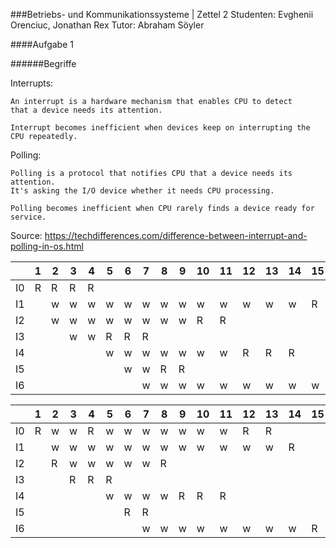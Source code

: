 ###Betriebs- und Kommunikationssysteme | Zettel 2
Studenten: Evghenii Orenciuc, Jonathan Rex
Tutor: Abraham Söyler

####Aufgabe 1

######Begriffe

Interrupts:

    An interrupt is a hardware mechanism that enables CPU to detect
    that a device needs its attention.

    Interrupt becomes inefficient when devices keep on interrupting the CPU repeatedly.


Polling:

    Polling is a protocol that notifies CPU that a device needs its attention.
    It's asking the I/O device whether it needs CPU processing.

    Polling becomes inefficient when CPU rarely finds a device ready for service.

Source:
https://techdifferences.com/difference-between-interrupt-and-polling-in-os.html


||1	|2	|3	|4	|5	|6	|7	|8	|9	|10	|11	|12	|13	|14	|15	|16	|17 |
|--|---|---|---|---|---|---|---|---|---|---|---|---|---|---|---|---|---|
|I0	|R	|R	|R	|R													
I1	||	w|	w|	w|	w|	w|	w|	w|	w|	w|	w|	w|	w|	w|	R|	|
I2|	|	w|	w|	w|	w|	w|	w|	w|	w|	R|	R|	|	|	|	|	|
I3|	|	|	w|	w|	R|	R|	R|	|	|	|	|	|	|	|	|	|
I4|	|	|	|	|	w|	w|	w|	w|	w|	w|	w|	R|	R|	R|	|	|
I5|	|	|	|	|	|	w|	w|	R|	R|	|	|	|	|	|	|	|
I6|	|	|	|	|	|	|	w|	w|	w|	w|	w|	w|	w|	w|	w|	R



||1|   2|	3|	4|	5|	6|	7|	8|	9|	10|	11|	12|	13|	14|	15|	16|	17
|--|---|---|---|---|---|---|---|---|---|---|---|---|---|---|---|---|---|
I0|	R|	w|	w|	R|	w|	w|	w|	w|	w|	w|	w|	R|	R|	|	|	|
I1|	|	w|	w|	w|	w|	w|	w|	w|	w|	w|	w|	w|	w|	R|	|	|
I2|	|	R|	w|	w|	w|	w|	w|	R|	|	|	|	|	|	|	|	|
I3|	|	|	R|	R|	R|	|	|	|	|	|	|	|	|	|	|	|
I4|	|	|	|	|	w|	w|	w|	w|	R|	R|	R|	|	|	|	|	|
I5|	|	|	|	|	|	R|	R|	|	|	|	|	|	|	|	|	|
I6|	|	|	|	|	|	|	w|	w|	w|	w|	w|	w|	w|	w|	R|	|
